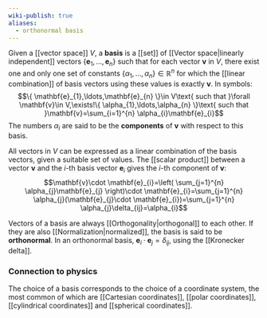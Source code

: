 ```yaml
---
wiki-publish: true
aliases:
  - orthonormal basis
---
```

Given a [[vector space]] $V$, a **basis** is a [[set]] of [[Vector space|linearly independent]] vectors $\{ \mathbf{e}_{1},\ldots,\mathbf{e}_{n} \}$ such that for each vector $\mathbf{v}$ in $V$, there exist one and only one set of constants $\{ \alpha_{1},\ldots,\alpha_{n} \}\in \mathbb{R}^{n}$ for which the [[linear combination]] of basis vectors using these values is exactly $\mathbf{v}$. In symbols:
$$\{ \mathbf{e}_{1},\ldots,\mathbf{e}_{n} \}\in V\text{ such that }\forall \mathbf{v}\in V,\exists!\{ \alpha_{1},\ldots,\alpha_{n} \}\text{ such that }\mathbf{v}=\sum_{i=1}^{n} \alpha_{i}\mathbf{e}_{i}$$
The numbers $\alpha_{i}$ are said to be the **components** of $\mathbf{v}$ with respect to this basis.

All vectors in $V$ can be expressed as a linear combination of the basis vectors, given a suitable set of values. The [[scalar product]] between a vector $\mathbf{v}$ and the $i$-th basis vector $\mathbf{e}_{i}$ gives the $i$-th component of $\mathbf{v}$:
$$\mathbf{v}\cdot \mathbf{e}_{i}=\left( \sum_{j=1}^{n} \alpha_{j}\mathbf{e}_{j} \right)\cdot \mathbf{e}_{i}=\sum_{j=1}^{n} \alpha_{j}(\mathbf{e}_{j}\cdot \mathbf{e}_{i})=\sum_{j=1}^{n} \alpha_{j}\delta_{ij}=\alpha_{i}$$

Vectors of a basis are always [[Orthogonality|orthogonal]] to each other. If they are also [[Normalization|normalized]], the basis is said to be **orthonormal**. In an orthonormal basis, $\mathbf{e}_{i}\cdot \mathbf{e}_{j}=\delta_{ij}$, using the [[Kronecker delta]].
### Connection to physics
The choice of a basis corresponds to the choice of a coordinate system, the most common of which are [[Cartesian coordinates]], [[polar coordinates]], [[cylindrical coordinates]] and [[spherical coordinates]].